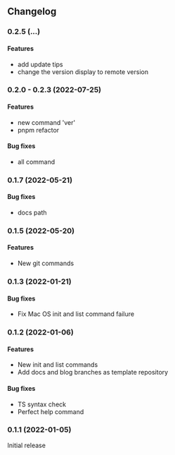 ## Changelog

### 0.2.5 (...)

#### Features

- add update tips
- change the version display to remote version 

### 0.2.0 - 0.2.3 (2022-07-25)

#### Features

- new command 'ver'
- pnpm refactor

#### Bug fixes

- all command

### 0.1.7 (2022-05-21)

#### Bug fixes

- docs path

### 0.1.5 (2022-05-20)

#### Features

- New git commands

### 0.1.3 (2022-01-21)

#### Bug fixes

- Fix Mac OS init and list command failure

### 0.1.2 (2022-01-06)

#### Features

- New init and list commands
- Add docs and blog branches as template repository

#### Bug fixes

- TS syntax check
- Perfect help command

### 0.1.1 (2022-01-05)

Initial release
